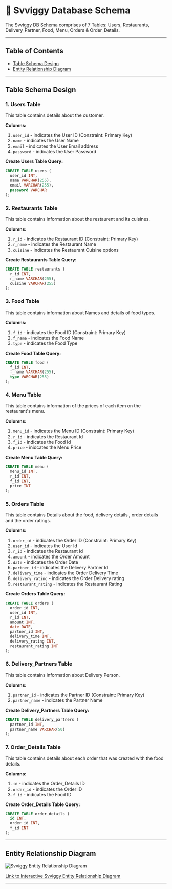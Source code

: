 # 🧬 Svviggy Database Schema
The Svviggy DB Schema comprises of 7 Tables: Users, Restaurants, Delivery_Partner, Food, Menu, Orders & Order_Details.

---

## Table of Contents
- [Table Schema Design](#table-schema-design)
- [Entity Relationship Diagram](#entity-relationship-diagram)

---

## Table Schema Design

### 1. Users Table
This table contains details about the customer.

**Columns:**

1. `user_id` - indicates the User ID (Constraint: Primary Key)
2. `name` - indicates the User Name
3. `email` - indicates the User Email address
4. `password` - indicates the User Password

**Create Users Table Query:**

```sql
CREATE TABLE users (
  user_id INT,
  name VARCHAR(255),
  email VARCHAR(255),
  password VARCHAR
);
```

### 2. Restaurants Table
This table contains information about the restaurent and its cuisines.

**Columns:**

1. `r_id` - indicates the Restaurant ID (Constraint: Primary Key)
2. `r_name` - indicates the Restaurant Name
3. `cuisine` - indicates the Restaurant Cuisine options

**Create Restaurants Table Query:**

```sql
CREATE TABLE restaurants (
  r_id INT,
  r_name VARCHAR(255),
  cuisine VARCHAR(255)
);
```

### 3. Food Table
This table contains information about Names and details of food types.

**Columns:**

1. `f_id` - indicates the Food ID (Constraint: Primary Key)
2. `f_name` - indicates the Food Name
3. `type` - indicates the Food Type

**Create Food Table Query:**

```sql
CREATE TABLE food (
  f_id INT,
  f_name VARCHAR(255),
  type VARCHAR(255)
);
```

### 4. Menu Table
This table contains information of the prices of each item on the restaurant's menu.

**Columns:**

1. `menu_id` - indicates the Menu ID (Constraint: Primary Key)
2. `r_id` - indicates the Restaurant Id
3. `f_id` - indicates the Food Id
4. `price` - inidcates the Menu Price

**Create Menu Table Query:**

```sql
CREATE TABLE menu (
  menu_id INT,
  r_id INT,
  f_id INT,
  price INT
);
```

### 5. Orders Table
This table contains Details about the food, delivery details , order details and the order ratings.

**Columns:**

1. `order_id` - indicates the Order ID (Constraint: Primary Key)
2. `user_id` - indicates the User Id
3. `r_id` - indicates the Restaurant Id
4. `amount` - indicates the Order Amount
5. `date` - indicates the Order Date
6. `partner_id` - indicates the Delivery Partner Id
7. `delivery_time` - indicates the Order Delivery Time
8. `delivery_rating` - indicates the Order Delivery rating
9. `restaurant_rating` - indicates the Restaurant Rating

**Create Orders Table Query:**

```sql
CREATE TABLE orders (
  order_id INT,
  user_id INT,
  r_id INT,
  amount INT,
  date DATE, 
  partner_id INT,
  delivery_time INT,
  delivery_rating INT,
  restaurant_rating INT
);
```

### 6. Delivery_Partners Table
This table contains information about Delivery Person.

**Columns:**

1. `partner_id` - indicates the Partner ID (Constraint: Primary Key)
2. `partner_name` - indicates the Partner Name

**Create Delivery_Partners Table Query:**

```sql
CREATE TABLE delivery_partners (
  partner_id INT,
  partner_name VARCHAR(50)
);
```

### 7. Order_Details Table
This table contains details about each order that was created with the food details.

**Columns:**

1. `id` - indicates the Order_Details ID
2. `order_id` - indicates the Order ID
3. `f_id` - indicates the Food ID

**Create Order_Details Table Query:**

```sql
CREATE TABLE order_details (
  id INT,
  order_id INT,
  f_id INT
);
```

---

## Entity Relationship Diagram

![Svviggy Entity Relationship Diagram](https://github.com/5ifar/Svviggy/assets/146955609/26c1ffcf-a10f-46b0-9989-bbaef701f364)

[Link to Interactive Svviggy Entity Relationship Diagram](https://dbdiagram.io/d/Svviggy-Entity-Relationship-Diagram-65ac992fac844320ae5c099a)

---
